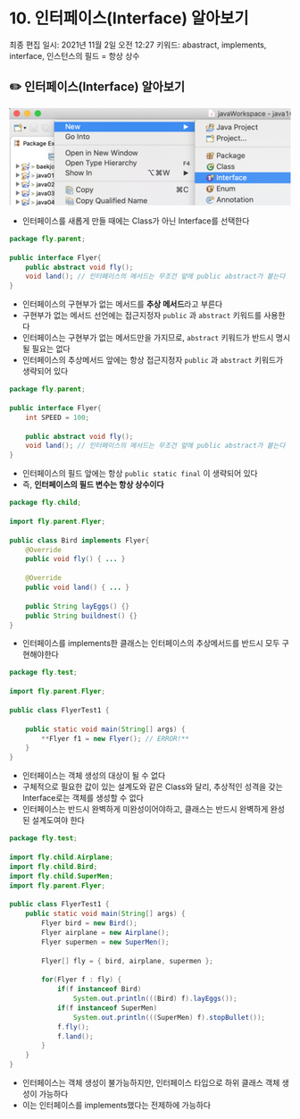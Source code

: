 # 10. 인터페이스(Interface) 알아보기

최종 편집 일시: 2021년 11월 2일 오전 12:27
키워드: abastract, implements, interface, 인스턴스의 필드 = 항상 상수

## ✏️  인터페이스(Interface) 알아보기

![image](img/10.png)

- 인터페이스를 새롭게 만들 때에는 Class가 아닌 Interface를 선택한다

```java
package fly.parent;

public interface Flyer{
	public abstract void fly();
	void land(); // 인터페이스의 메서드는 무조건 앞에 public abstract가 붙는다
}
```

- 인터페이스의 구현부가 없는 메서드를 **추상 메서드**라고 부른다
- 구현부가 없는 메서드 선언에는 접근지정자 `public` 과 `abstract` 키워드를 사용한다
- 인터페이스는 구현부가 없는 메서드만을 가지므로, `abstract` 키워드가 반드시 명시될 필요는 없다
- 인터페이스의 추상메서드 앞에는 항상 접근지정자 `public` 과 `abstract` 키워드가 생략되어 있다

```java
package fly.parent;

public interface Flyer{
	int SPEED = 100;
	
	public abstract void fly();
	void land(); // 인터페이스의 메서드는 무조건 앞에 public abstract가 붙는다
}
```

- 인터페이스의 필드 앞에는 항상 `public static final` 이 생략되어 있다
- 즉, **인터페이스의 필드 변수는 항상 상수이다**

```java
package fly.child;

import fly.parent.Flyer;

public class Bird implements Flyer{
	@Override
	public void fly() { ... }

	@Override
	public void land() { ... }

	public String layEggs() {}
	public String buildnest() {}
}
```

- 인터페이스를 implements한 클래스는 인터페이스의 추상메서드를 반드시 모두 구현해야한다

```java
package fly.test;

import fly.parent.Flyer;

public class FlyerTest1 {

	public static void main(String[] args) {
		**Flyer f1 = new Flyer(); // ERROR!**
	}
}
```

- 인터페이스는 객체 생성의 대상이 될 수 없다
- 구체적으로 필요한 값이 있는 설계도와 같은 Class와 달리, 추상적인 성격을 갖는 Interface로는 객체를 생성할 수 없다
- 인터페이스는 반드시 완벽하게 미완성이어야하고, 클래스는 반드시 완벽하게 완성된 설계도여야 한다

```java
package fly.test;

import fly.child.Airplane;
import fly.child.Bird;
import fly.child.SuperMen;
import fly.parent.Flyer;

public class FlyerTest1 {
	public static void main(String[] args) {		
		Flyer bird = new Bird();
		Flyer airplane = new Airplane();
		Flyer supermen = new SuperMen();

		Flyer[] fly = { bird, airplane, supermen };

		for(Flyer f : fly) {
			if(f instanceof Bird) 
				System.out.println(((Bird) f).layEggs());
			if(f instanceof SuperMen) 
				System.out.println(((SuperMen) f).stopBullet());
			f.fly();
			f.land();
		}
	}
}
```

- 인터페이스는 객체 생성이 불가능하지만, 인터페이스 타입으로 하위 클래스 객체 생성이 가능하다
- 이는 인터페이스를 implements했다는 전제하에 가능하다